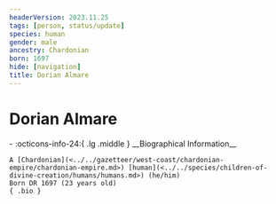 ```yaml
---
headerVersion: 2023.11.25
tags: [person, status/update]
species: human
gender: male
ancestry: Chardonian
born: 1697
hide: [navigation]
title: Dorian Almare
---
```

# Dorian Almare
<div class="grid cards ext-narrow-margin ext-one-column" markdown>
- :octicons-info-24:{ .lg .middle } __Biographical Information__

    A [Chardonian](<../../gazetteer/west-coast/chardonian-empire/chardonian-empire.md>) [human](<../../species/children-of-divine-creation/humans/humans.md>) (he/him)  
    Born DR 1697 (23 years old)  
    { .bio }

</div>




